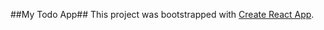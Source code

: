 ##My Todo App##
This project was bootstrapped with [Create React App](https://github.com/facebookincubator/create-react-app).